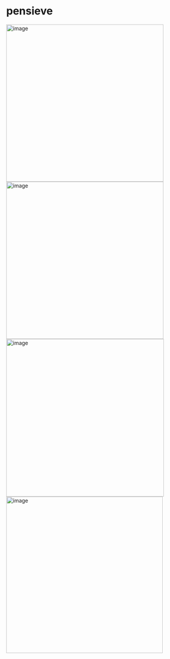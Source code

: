 # pensieve

<img width="420" alt="image" src="https://github.com/khushiBiyani/pensieve/assets/93194800/4e5c0f47-02e0-4aad-bfce-0f6afbe42304">

<img width="420" alt="image" src="https://github.com/khushiBiyani/pensieve/assets/93194800/711a3a8d-a9ff-4fae-ba97-24213207f3b4">

<img width="421" alt="image" src="https://github.com/khushiBiyani/pensieve/assets/93194800/5b1b6070-40ef-4388-8638-3d44d07fa4d5">

<img width="418" alt="image" src="https://github.com/khushiBiyani/pensieve/assets/93194800/03fc9809-30a7-41e8-a1c3-dfdcdd497ec0">


